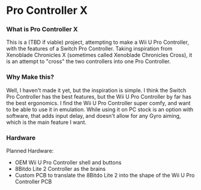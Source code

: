# Pro Controller X

### What is Pro Controller X

This is a (TBD if viable) project, attempting to make a Wii U Pro Controller, with the features of a Switch Pro Controller. Taking inspiration from Xenoblade Chronicles X (sometimes called Xenoblade Chronicles Cross), it is an attempt to "cross" the two controllers into one Pro Controller.

### Why Make this?

Well, I haven't made it yet, but the inspiration is simple. I think the Switch Pro Controller has the best features, but the Wii U Pro Controller by far has the best ergonomics. I find the Wii U Pro Controller super comfy, and want to be able to use it in emulation. While using it on PC stock is an option with software, that adds input delay, and doesn't allow for any Gyro aiming, which is the main feature I want.

### Hardware

Planned Hardware:
- OEM Wii U Pro Controller shell and buttons
- 8Bitdo Lite 2 Controller as the brains
- Custom PCB to translate the 8Bitdo Lite 2 into the shape of the Wii U Pro Controller PCB